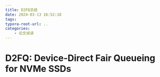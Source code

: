 ```yaml
---
title: D2FQ总结
date: 2024-03-13 16:52:18
tags:
typora-root-url: ..
categories:
    - 论文阅读
---
```


# D2FQ: Device-Direct Fair Queueing for NVMe SSDs
